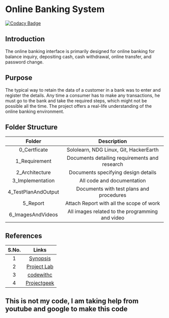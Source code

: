 # Online Banking System
[![Codacy Badge](https://app.codacy.com/project/badge/Grade/58be648c1cec4b1e9c93fa969564e922)](https://www.codacy.com/gh/Vartik-Vats/M1_C-Learn_App/dashboard?utm_source=github.com&amp;utm_medium=referral&amp;utm_content=Vartik-Vats/M1_C-Learn_App&amp;utm_campaign=Badge_Grade)
## Introduction
The online banking interface is primarily designed for online banking for balance inquiry, depositing cash, cash withdrawal, online transfer, and password change.
## Purpose
The typical way to retain the data of a customer in a bank was to enter and register the details. Any time a consumer has to make any transactions, he must go to the bank and take the required steps, which might not be possible all the time. The project offers a real-life understanding of the online banking environment.
## Folder Structure
|Folder|Description|
|:-:|:--:|
|0_Certficate|Sololearn, NDG Linux, Git, HackerEarth|
|1_Requirement|Documents detailing requirements and research|
|2_Architecture|Documents specifying design details|
|3_Implementation|All code and documentation|
|4_TestPlanAndOutput|Documents with test plans and procedures|
|5_Report|Attach Report with all the scope of work|
|6_ImagesAndVideos|All images related to the programming and video|
## References
|S.No.|Links|
|:-:|:--:|
|1| [Synopsis](https://www.freeprojectz.com/premium-synopsis/synopsis-online-banking-system#:~:text=%20Features%20of%20Online%20Banking%20System%20are%20as,as%20Accounts%2C%20Transaction%2C%20Statement%20are%20validated...%20More%20)|
|2|[Project Lab](https://123projectlab.com/online-banking-system/#:~:text=%20Goals%20of%20the%20Online%20banking%20system%20project,project%20will%20make%20activities%20like%20updating%2C...%20More%20)|
|3|[codewithc](https://www.codewithc.com/mini-project-in-c-bank-management-system/)|
|4|[Projectgeek](https://projectsgeek.com/2013/06/banking-project-in-c-language-source-code.html)|
## This is not my code, I am taking help from youtube and google to make this code
